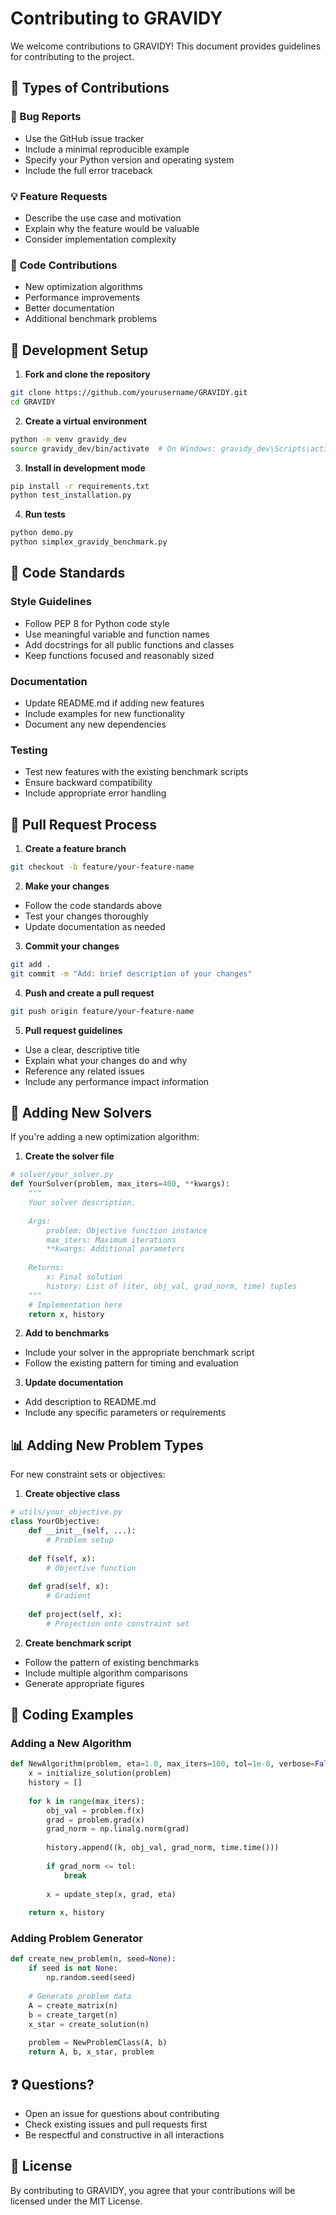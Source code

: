 # Contributing to GRAVIDY

We welcome contributions to GRAVIDY! This document provides guidelines for contributing to the project.

## 🎯 Types of Contributions

### 🐛 Bug Reports
- Use the GitHub issue tracker
- Include a minimal reproducible example
- Specify your Python version and operating system
- Include the full error traceback

### 💡 Feature Requests
- Describe the use case and motivation
- Explain why the feature would be valuable
- Consider implementation complexity

### 🔧 Code Contributions
- New optimization algorithms
- Performance improvements
- Better documentation
- Additional benchmark problems

## 🚀 Development Setup

1. **Fork and clone the repository**
```bash
git clone https://github.com/yourusername/GRAVIDY.git
cd GRAVIDY
```

2. **Create a virtual environment**
```bash
python -m venv gravidy_dev
source gravidy_dev/bin/activate  # On Windows: gravidy_dev\Scripts\activate
```

3. **Install in development mode**
```bash
pip install -r requirements.txt
python test_installation.py
```

4. **Run tests**
```bash
python demo.py
python simplex_gravidy_benchmark.py
```

## 📝 Code Standards

### Style Guidelines
- Follow PEP 8 for Python code style
- Use meaningful variable and function names
- Add docstrings for all public functions and classes
- Keep functions focused and reasonably sized

### Documentation
- Update README.md if adding new features
- Include examples for new functionality
- Document any new dependencies

### Testing
- Test new features with the existing benchmark scripts
- Ensure backward compatibility
- Include appropriate error handling

## 🔄 Pull Request Process

1. **Create a feature branch**
```bash
git checkout -b feature/your-feature-name
```

2. **Make your changes**
- Follow the code standards above
- Test your changes thoroughly
- Update documentation as needed

3. **Commit your changes**
```bash
git add .
git commit -m "Add: brief description of your changes"
```

4. **Push and create a pull request**
```bash
git push origin feature/your-feature-name
```

5. **Pull request guidelines**
- Use a clear, descriptive title
- Explain what your changes do and why
- Reference any related issues
- Include any performance impact information

## 🧪 Adding New Solvers

If you're adding a new optimization algorithm:

1. **Create the solver file**
```python
# solver/your_solver.py
def YourSolver(problem, max_iters=400, **kwargs):
    """
    Your solver description.
    
    Args:
        problem: Objective function instance
        max_iters: Maximum iterations
        **kwargs: Additional parameters
        
    Returns:
        x: Final solution
        history: List of (iter, obj_val, grad_norm, time) tuples
    """
    # Implementation here
    return x, history
```

2. **Add to benchmarks**
- Include your solver in the appropriate benchmark script
- Follow the existing pattern for timing and evaluation

3. **Update documentation**
- Add description to README.md
- Include any specific parameters or requirements

## 📊 Adding New Problem Types

For new constraint sets or objectives:

1. **Create objective class**
```python
# utils/your_objective.py
class YourObjective:
    def __init__(self, ...):
        # Problem setup
        
    def f(self, x):
        # Objective function
        
    def grad(self, x):
        # Gradient
        
    def project(self, x):
        # Projection onto constraint set
```

2. **Create benchmark script**
- Follow the pattern of existing benchmarks
- Include multiple algorithm comparisons
- Generate appropriate figures

## 🎨 Coding Examples

### Adding a New Algorithm
```python
def NewAlgorithm(problem, eta=1.0, max_iters=100, tol=1e-8, verbose=False):
    x = initialize_solution(problem)
    history = []
    
    for k in range(max_iters):
        obj_val = problem.f(x)
        grad = problem.grad(x)
        grad_norm = np.linalg.norm(grad)
        
        history.append((k, obj_val, grad_norm, time.time()))
        
        if grad_norm <= tol:
            break
            
        x = update_step(x, grad, eta)
    
    return x, history
```

### Adding Problem Generator
```python
def create_new_problem(n, seed=None):
    if seed is not None:
        np.random.seed(seed)
    
    # Generate problem data
    A = create_matrix(n)
    b = create_target(n)
    x_star = create_solution(n)
    
    problem = NewProblemClass(A, b)
    return A, b, x_star, problem
```

## ❓ Questions?

- Open an issue for questions about contributing
- Check existing issues and pull requests first
- Be respectful and constructive in all interactions

## 📄 License

By contributing to GRAVIDY, you agree that your contributions will be licensed under the MIT License.
